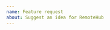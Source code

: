 ```yaml
---
name: Feature request
about: Suggest an idea for RemoteHub
---
```


<!-- Please search existing issues to avoid creating duplicates. -->

<!-- Describe the feature you'd like. -->
